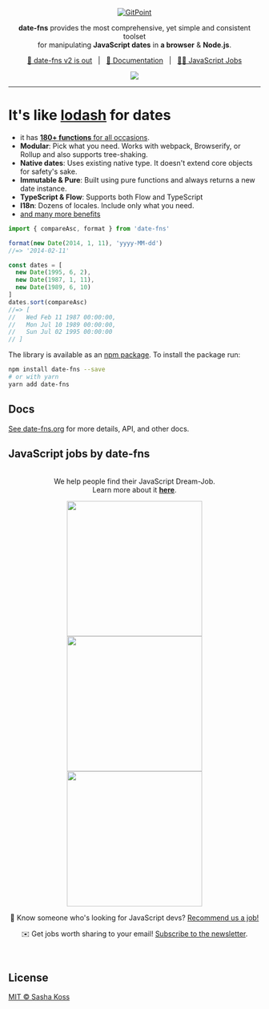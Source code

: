 <p align="center">
  <a href="https://date-fns.org/">
    <img alt="GitPoint" title="GitPoint" src="https://i.imgur.com/SCgdGAO.png" >
  </a>
</p>

<p align="center">
  <b>date-fns</b> provides the most comprehensive, yet simple and consistent toolset 
  <br>
  for manipulating <b>JavaScript dates</b> in <b>a browser</b> & <b>Node.js</b>.</b>
</p>

<div align="center">
  
  [🚀 date-fns v2 is out](#docs)&nbsp;&nbsp;&nbsp;|&nbsp;&nbsp;&nbsp;[📖 Documentation](https://date-fns.org/docs/)&nbsp;&nbsp;&nbsp;|&nbsp;&nbsp;&nbsp;[🧑‍💻 JavaScript Jobs](#javascript-jobs-by-date-fns)
  
</div>

<p align="center">
  <a href="https://www.npmjs.com/package/date-fns">
    <img src="https://nodei.co/npm/date-fns.png?compact=true">
  </a>
</p>

<hr>

# It's like [lodash](https://lodash.com) for dates

- it has [**180+ functions** for all occasions](https://date-fns.org/docs/).
- **Modular**: Pick what you need. Works with webpack, Browserify, or Rollup and also supports tree-shaking.
- **Native dates**: Uses existing native type. It doesn't extend core objects for safety's sake.
- **Immutable & Pure**: Built using pure functions and always returns a new date instance.
- **TypeScript & Flow**: Supports both Flow and TypeScript
- **I18n**: Dozens of locales. Include only what you need.
- [and many more benefits](https://date-fns.org/)

```js
import { compareAsc, format } from 'date-fns'

format(new Date(2014, 1, 11), 'yyyy-MM-dd')
//=> '2014-02-11'

const dates = [
  new Date(1995, 6, 2),
  new Date(1987, 1, 11),
  new Date(1989, 6, 10)
]
dates.sort(compareAsc)
//=> [
//   Wed Feb 11 1987 00:00:00,
//   Mon Jul 10 1989 00:00:00,
//   Sun Jul 02 1995 00:00:00
// ]
```

The library is available as an [npm package](https://www.npmjs.com/package/date-fns).
To install the package run:

```bash
npm install date-fns --save
# or with yarn
yarn add date-fns
```

## Docs

[See date-fns.org](https://date-fns.org/) for more details, API,
and other docs.

## JavaScript jobs by date-fns

<!-- START OF README-JOB SECTION -->


<p align="center">

  <br />
  We help people find their JavaScript Dream-Job. 
  <br />
  Learn more about it <b><a href="https://jobs.date-fns.org/">here</a></b>.
<p>
<p align="center">
  <a href="https://fetch.readme-jobs.com/rmj-rec1fZdbrN6qruPot/1/link" target="_blank"><img src="https://fetch.readme-jobs.com/rmj-rec1fZdbrN6qruPot/1/ad" width="270"></a>
  <a href="https://fetch.readme-jobs.com/rmj-rec1fZdbrN6qruPot/2/link" target="_blank"><img src="https://fetch.readme-jobs.com/rmj-rec1fZdbrN6qruPot/2/ad" width="270"></a>
  <a href="https://fetch.readme-jobs.com/rmj-rec1fZdbrN6qruPot/3/link" target="_blank"><img src="https://fetch.readme-jobs.com/rmj-rec1fZdbrN6qruPot/3/ad" width="270"></a>
<p>

<div align="center">
  
  👋 Know someone who's looking for JavaScript devs? [Recommend us a job!](https://jobs.date-fns.org/#recommend)
  
  ✉️ Get jobs worth sharing to your email! [Subscribe to the newsletter](https://jobs.date-fns.org).
  
</div>

<br />
<!-- END OF README-JOB SECTION -->



## License

[MIT © Sasha Koss](https://kossnocorp.mit-license.org/)
